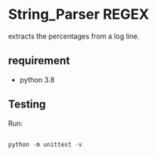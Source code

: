 # String_Parser REGEX

extracts the percentages from a log line.

## requirement

- python 3.8

## Testing

Run:

```python

python -m unittest -v

```
